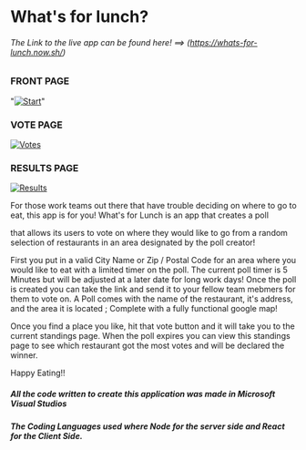 # What's for lunch?


###### The Link to the live app can be found here! ==> (https://whats-for-lunch.now.sh/) 


### FRONT PAGE
"<a href="https://ibb.co/NKmG49b"><img src="https://i.ibb.co/0rFzwCv/Start.png" alt="Start" border="0"></a>"


### VOTE PAGE
<a href="https://ibb.co/WsbR8v8"><img src="https://i.ibb.co/TrVNjMj/Votes.png" alt="Votes" border="0"></a>


### RESULTS PAGE 
<a href="https://ibb.co/frm2qnr"><img src="https://i.ibb.co/tYy4QxY/Results.png" alt="Results" border="0"></a>

For those work teams out there that have trouble deciding on where to go to eat, this app is for you! What's for Lunch is an app that creates a poll

that allows its users to vote on where they would like to go from a random selection of restaurants in an area designated by the poll creator!

First you put in a valid City Name or Zip / Postal Code for an area where you would like to eat with a limited timer on the poll. The current poll timer is 5 Minutes but will be adjusted at a later date for long work days! Once the poll is created you can take the link and send it to your fellow team mebmers for them to vote on. A Poll comes with the name of the restaurant, it's address, and the area it is located ; Complete with a fully functional google map! 

Once you find a place you like, hit that vote button and it will take you to the current standings page. 
When the poll expires you can view this standings page to see which restaurant got the most votes and will be declared the winner.

Happy Eating!!



##### All the code written to create this application was made in Microsoft Visual Studios

##### The Coding Languages used where Node for the server side and React for the Client Side. 
